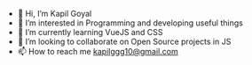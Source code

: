 - 👋 Hi, I’m Kapil Goyal
- 👀 I’m interested in Programming and developing useful things
- 🌱 I’m currently learning VueJS and CSS
- 💞️ I’m looking to collaborate on Open Source projects in JS
- 📫 How to reach me kapilggg10@gmail.com
